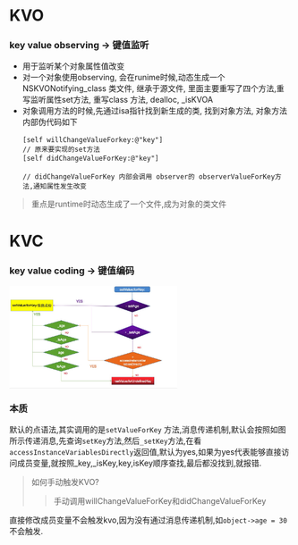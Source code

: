 # KVO
### key value observing -> 键值监听
- 用于监听某个对象属性值改变
- 对一个对象使用observing, 会在runime时候,动态生成一个NSKVONotifying_class 类文件, 继承于源文件, 里面主要重写了四个方法,重写监听属性set方法, 重写class 方法, dealloc, _isKVOA
- 对象调用方法的时候,先通过isa指针找到新生成的类, 找到对象方法, 对象方法内部伪代码如下
    ```
    [self willChangeValueForkey:@"key"]
    // 原来要实现的set方法
    [self didChangeValueForKey:@"key"]
    
    // didChangeValueForKey 内部会调用 observer的 observerValueForKey方法,通知属性发生改变
    
> 重点是runtime时动态生成了一个文件,成为对象的类文件

# KVC
### key value coding -> 键值编码

<img src="https://github.com/luoganzhi/WorkBook/blob/master/iOS/image/kvc.png" width="300" align=center alt="example">
 
 ### 本质 
 默认的点语法,其实调用的是`setValueForKey` 方法,消息传递机制,默认会按照如图所示传递消息,先查询`setKey`方法,然后`_setKey`方法,在看`accessInstanceVariablesDirectly`返回值,默认为yes,如果为yes代表能够直接访问成员变量,就按照_key,_isKey,key,isKey顺序查找,最后都没找到,就报错.
 
 > 如何手动触发KVO?
 >> 手动调用willChangeValueForKey和didChangeValueForKey
 
 直接修改成员变量不会触发kvo,因为没有通过消息传递机制,如`object->age = 30`不会触发.
 
 


